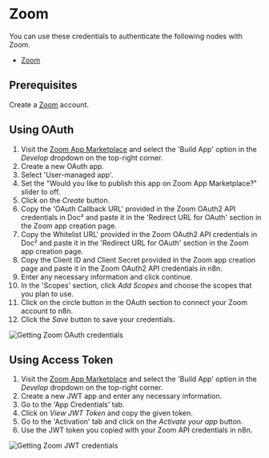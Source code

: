 # Zoom

You can use these credentials to authenticate the following nodes with Zoom.
- [Zoom](/workflow/integrations/nodes/n8n-nodes-base.zoom/)

## Prerequisites

Create a [Zoom](https://zoom.us/) account.

## Using OAuth

<!-- !!! tip ⛅️ Note for n8n.cloud users
    You'll only need to enter the Credentials Name and click on the circle button in the OAuth section to connect your Zoom account to n8n.
 -->

1. Visit the [Zoom App Marketplace](https://marketplace.zoom.us/) and select the 'Build App' option in the *Develop* dropdown on the top-right corner.
2. Create a new OAuth app.
3. Select 'User-managed app'.
4. Set the "Would you like to publish this app on Zoom App Marketplace?" slider to off.
5. Click on the *Create* button.
6. Copy the 'OAuth Callback URL' provided in the Zoom OAuth2 API credentials in Doc² and paste it in the 'Redirect URL for OAuth' section in the Zoom app creation page.
7. Copy the Whitelist URL' provided in the Zoom OAuth2 API credentials in Doc² and paste it in the 'Redirect URL for OAuth' section in the Zoom app creation page.
8. Copy the Client ID and Client Secret provided in the Zoom app creation page and paste it in the Zoom OAuth2 API credentials in n8n.
9. Enter any necessary information and click continue.
10. In the 'Scopes' section, click *Add Scopes* and choose the scopes that you plan to use.
11. Click on the circle button in the OAuth section to connect your Zoom account to n8n.
12. Click the *Save* button to save your credentials.

![Getting Zoom OAuth credentials](/_images/integrations/credentials/zoom/using-oauth.gif)

## Using Access Token

1. Visit the [Zoom App Marketplace](https://marketplace.zoom.us/) and select the 'Build App' option in the *Develop* dropdown on the top-right corner.
2. Create a new JWT app and enter any necessary information.
3. Go to the 'App Credentials' tab.
4. Click on *View JWT Token* and copy the given token. <!-- Typo in code repo, needs PR -->
5. Go to the 'Activation' tab and click on the *Activate your app* button.
6. Use the JWT token you copied with your Zoom API credentials in n8n.

![Getting Zoom JWT credentials](/_images/integrations/credentials/zoom/using-access-token.gif)
